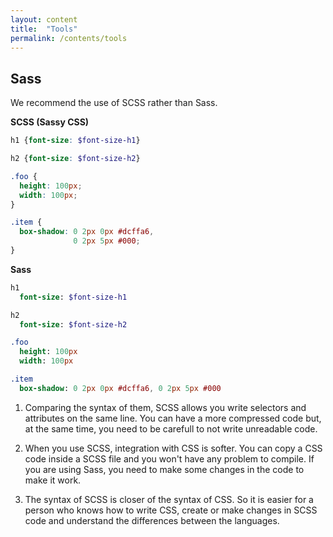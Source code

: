 ```yaml
---
layout: content
title:  "Tools"
permalink: /contents/tools
---
```


## Sass
We recommend the use of SCSS rather than Sass.

**SCSS (Sassy CSS)**

```scss
h1 {font-size: $font-size-h1}

h2 {font-size: $font-size-h2}

.foo {
  height: 100px;
  width: 100px;
}

.item {
  box-shadow: 0 2px 0px #dcffa6,
              0 2px 5px #000;
}
```

**Sass**

```sass
h1
  font-size: $font-size-h1

h2
  font-size: $font-size-h2

.foo
  height: 100px
  width: 100px

.item
  box-shadow: 0 2px 0px #dcffa6, 0 2px 5px #000
```
1. Comparing the syntax of them, SCSS allows you write selectors and attributes on the same line. You can have a more compressed code but, at the same time, you need to be carefull to not write unreadable code.

2. When you use SCSS, integration with CSS is softer. You can copy a CSS code inside a SCSS file and you won't have any problem to compile. If you are using Sass, you need to make some changes in the code to make it work.

3. The syntax of SCSS is closer of the syntax of CSS. So it is easier for a person who knows how to write CSS, create or make changes in SCSS code and understand the differences between the languages.

